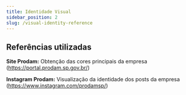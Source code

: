 ```yaml
---
title: Identidade Visual
sidebar_position: 2
slug: /visual-identity-reference
---
```


## Referências utilizadas

**Site Prodam:** Obtenção das cores principais da empresa (https://portal.prodam.sp.gov.br/)

**Instagram Prodam:** Visualização da identidade dos posts da empresa (https://www.instagram.com/prodamsp/)
